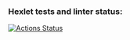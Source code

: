### Hexlet tests and linter status:
[![Actions Status](https://github.com/SmokieEyes/qa-engineer-project-84/actions/workflows/hexlet-check.yml/badge.svg)](https://github.com/SmokieEyes/qa-engineer-project-84/actions)